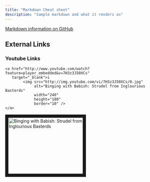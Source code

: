 ```yaml
---
title: "Markdown Cheat sheet"
description: "Sample markdown and what it renders as"
---
```


[Markdown information on GitHub](https://github.com/adam-p/markdown-here/wiki/Markdown-Cheatsheet)

## External Links

### Youtube Links
```
<a href="http://www.youtube.com/watch?feature=player_embedded&v=7H3z3J50XCs"
   target="_blank">i
        <img src="http://img.youtube.com/vi/7H3z3J50XCs/0.jpg" 
             alt="Binging with Babish: Strudel from Inglourious Basterds" 
             width="240" 
             height="180" 
             border="10" />
</a>
```

<a href="http://www.youtube.com/watch?feature=player_embedded&v=7H3z3J50XCs" target="_blank">
    <img src="http://img.youtube.com/vi/7H3z3J50XCs/0.jpg" alt="Binging with Babish: Strudel from Inglourious Basterds" width="240" height="180" border="10" />
</a>


